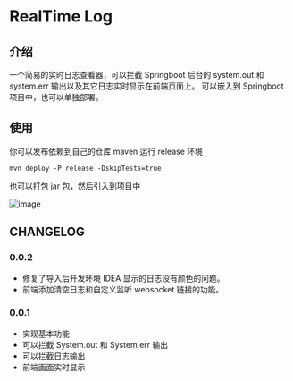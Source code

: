 # RealTime Log
## 介绍
一个简易的实时日志查看器，可以拦截 Springboot 后台的 system.out 和 system.err 输出以及其它日志实时显示在前端页面上。
可以嵌入到 Springboot 项目中，也可以单独部署。
## 使用
你可以发布依赖到自己的仓库
maven 运行 release 环境
```shell
mvn deploy -P release -DskipTests=true
```
也可以打包 jar 包，然后引入到项目中

![image](https://github.com/kiritoko1029/RtLog/assets/43572494/d54b7074-fc22-4aeb-820e-5fc2ecc800ea)
## CHANGELOG
### 0.0.2
- 修复了导入后开发环境 IDEA 显示的日志没有颜色的问题。
- 前端添加清空日志和自定义监听 websocket 链接的功能。
### 0.0.1
- 实现基本功能
- 可以拦截 System.out 和 System.err 输出
- 可以拦截日志输出
- 前端画面实时显示

